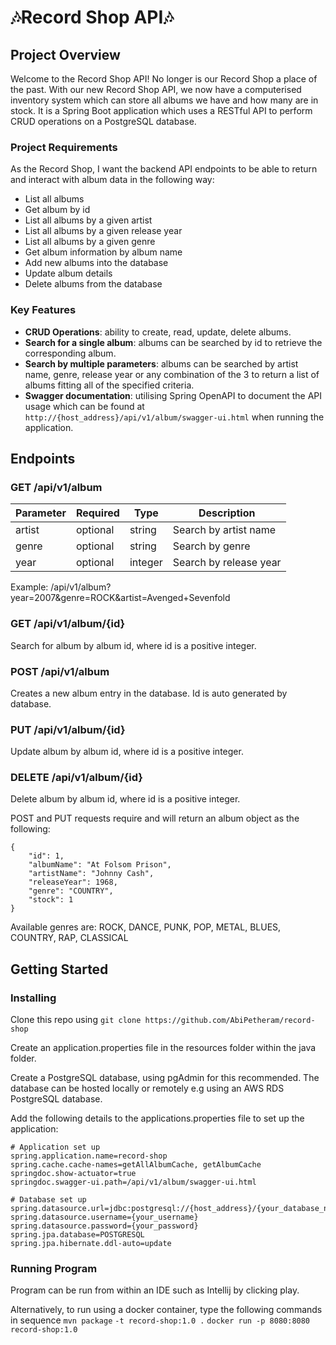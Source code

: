 # :notes:Record Shop API:notes:
## Project Overview

Welcome to the Record Shop API! No longer is our Record Shop a place of the past. With our new Record Shop API, we now have a computerised inventory system which can store all albums we have and how many are in stock. It is a Spring Boot application which uses a RESTful API to perform CRUD operations on a PostgreSQL database.

### Project Requirements

As the Record Shop, I want the backend API endpoints to be able to return and interact with album data in the following way:

* List all albums
* Get album by id
* List all albums by a given artist
* List all albums by a given release year
* List all albums by a given genre
* Get album information by album name
* Add new albums into the database
* Update album details
* Delete albums from the database

### Key Features

* **CRUD Operations**: ability to create, read, update, delete albums.
* **Search for a single album**: albums can be searched by id to retrieve the corresponding album.
* **Search by multiple parameters**: albums can be searched by artist name, genre, release year or any combination of the 3 to return a list of albums fitting all of the specified criteria.
* **Swagger documentation**: utilising Spring OpenAPI to document the API usage which can be found at `http://{host_address}/api/v1/album/swagger-ui.html` when running the application.

## Endpoints
### GET /api/v1/album
| Parameter | Required | Type | Description |
|-----------|----------|------|-------------|
| artist | optional | string | Search by artist name |
| genre | optional | string | Search by genre |
| year | optional | integer | Search by release year |

Example: /api/v1/album?year=2007&genre=ROCK&artist=Avenged+Sevenfold

### GET /api/v1/album/{id}

Search for album by album id, where id is a positive integer.

### POST /api/v1/album

Creates a new album entry in the database. Id is auto generated by database.

### PUT /api/v1/album/{id}

Update album by album id, where id is a positive integer.

### DELETE /api/v1/album/{id}

Delete album by album id, where id is a positive integer. 

POST and PUT requests require and will return an album object as the following:

```
{
    "id": 1,
    "albumName": "At Folsom Prison",
    "artistName": "Johnny Cash",
    "releaseYear": 1968,
    "genre": "COUNTRY",
    "stock": 1
}
```

Available genres are:
ROCK, DANCE, PUNK, POP, METAL, BLUES, COUNTRY, RAP, CLASSICAL

## Getting Started

### Installing

Clone this repo using `git clone https://github.com/AbiPetheram/record-shop`

Create an application.properties file in the resources folder within the java folder. 

Create a PostgreSQL database, using pgAdmin for this recommended. The database can be hosted locally or remotely e.g using an AWS RDS PostgreSQL database.

Add the following details to the applications.properties file to set up the application:
```
# Application set up
spring.application.name=record-shop
spring.cache.cache-names=getAllAlbumCache, getAlbumCache
springdoc.show-actuator=true
springdoc.swagger-ui.path=/api/v1/album/swagger-ui.html

# Database set up
spring.datasource.url=jdbc:postgresql://{host_address}/{your_database_name}
spring.datasource.username={your_username}
spring.datasource.password={your_password}
spring.jpa.database=POSTGRESQL
spring.jpa.hibernate.ddl-auto=update
```


### Running Program

Program can be run from within an IDE such as Intellij by clicking play.

Alternatively, to run using a docker container, type the following commands in sequence 
``mvn package``
``-t record-shop:1.0 .``
``docker run -p 8080:8080 record-shop:1.0``


